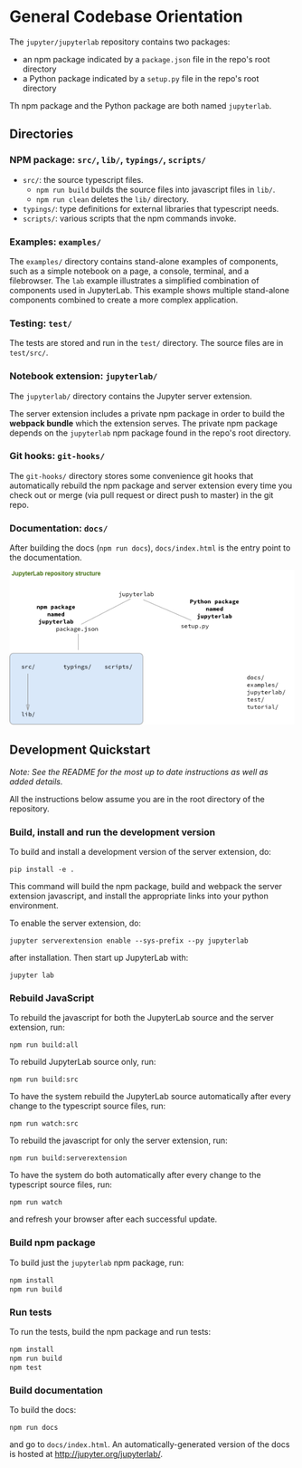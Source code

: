 # General Codebase Orientation

The `jupyter/jupyterlab` repository contains two packages:

- an npm package indicated by a `package.json` file in the repo's root directory
- a Python package indicated by a `setup.py` file in the repo's root directory

Th npm package and the Python package are both named `jupyterlab`.

## Directories

### NPM package: `src/`, `lib/`, `typings/`, `scripts/`

* `src/`: the source typescript files.
    - `npm run build` builds the source files into javascript files in `lib/`.
    - `npm run clean` deletes the `lib/` directory.
* `typings/`: type definitions for external libraries that typescript needs.
* `scripts/`: various scripts that the npm commands invoke.

### Examples: `examples/`

The `examples/` directory contains stand-alone examples of components,
such as a simple notebook on a page, a console, terminal, and a filebrowser.
The `lab` example illustrates a simplified combination of components used in
JupyterLab. This example shows multiple stand-alone components combined to
create a more complex application.

### Testing: `test/`

The tests are stored and run in the `test/` directory. The source files are in
`test/src/`.

### Notebook extension: `jupyterlab/`

The `jupyterlab/` directory contains the Jupyter server extension.

The server extension includes a private npm package in order to build the
**webpack bundle** which the extension serves. The private npm package depends
on the `jupyterlab` npm package found in the repo's root directory.

### Git hooks: `git-hooks/`

The `git-hooks/` directory stores some convenience git hooks that automatically
rebuild the npm package and server extension every time you check out or merge
(via pull request or direct push to master) in the git repo.

### Documentation: `docs/`

After building the docs (`npm run docs`), `docs/index.html` is the entry
point to the documentation.

![JupyterLab repository structure](_static/jlab.png)


## Development Quickstart

*Note: See the README for the most up to date instructions as well as added details.*

All the instructions below assume you are in the root directory of the repository.

### Build, install and run the development version

To build and install a development version of the server extension, do:

    pip install -e .

 This command will build the npm package, build and webpack the server
 extension javascript, and install the appropriate links into your python
 environment.

 To enable the server extension, do:

    jupyter serverextension enable --sys-prefix --py jupyterlab

 after installation. Then start up JupyterLab with:

    jupyter lab

### Rebuild JavaScript
To rebuild the javascript for both the JupyterLab source and the server extension, run:

    npm run build:all

To rebuild JupyterLab source only, run:

    npm run build:src

To have the system rebuild the JupyterLab source automatically after every
change to the typescript source files, run:

    npm run watch:src

To rebuild the javascript for only the server extension, run:

    npm run build:serverextension


To have the system do both automatically after every change to the typescript
source files, run:

    npm run watch

and refresh your browser after each successful update.

### Build npm package

To build just the `jupyterlab` npm package, run:

	npm install
	npm run build

### Run tests

To run the tests, build the npm package and run tests:

    npm install
    npm run build
    npm test

### Build documentation

To build the docs:

    npm run docs

and go to `docs/index.html`. An automatically-generated version of the docs is
hosted at http://jupyter.org/jupyterlab/.
